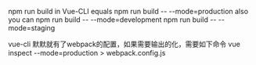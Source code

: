 npm run build in Vue-CLI equals 
npm run build -- --mode=production
also you can
npm run build -- --mode=development
npm run build -- --mode=staging

vue-cli 默默就有了webpack的配置，如果需要输出的化，需要如下命令
vue inspect --mode=production > webpack.config.js
